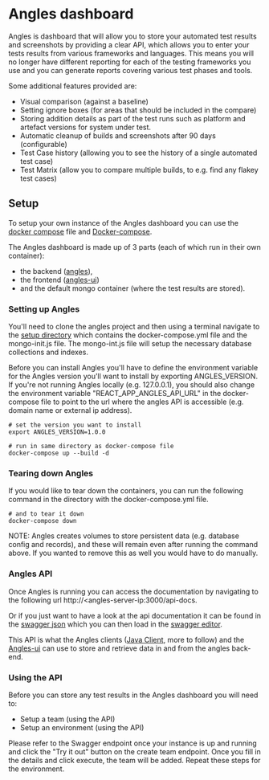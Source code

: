 # Angles dashboard
Angles is dashboard that will allow you to store your automated test results and screenshots by providing a clear API, which allows you to enter your tests results from various frameworks and languages. This means you will no longer have different reporting for each of the testing frameworks you use and you can generate reports covering various test phases and tools.

Some additional features provided are:
- Visual comparison (against a baseline)
- Setting ignore boxes (for areas that should be included in the compare)
- Storing addition details as part of the test runs such as platform and artefact versions for system under test.
- Automatic cleanup of builds and screenshots after 90 days (configurable)
- Test Case history (allowing you to see the history of a single automated test case)
- Test Matrix (allow you to compare multiple builds, to e.g. find any flakey test cases)

## Setup
To setup your own instance of the Angles dashboard you can use the [docker compose](setup/docker-compose.yml) file and [Docker-compose](https://docs.docker.com/compose/).

The Angles dashboard is made up of 3 parts (each of which run in their own container):
- the backend ([angles](https://hub.docker.com/repository/docker/angleshq/angles)),
- the frontend ([angles-ui](https://hub.docker.com/repository/docker/angleshq/angles-ui))
- and the default mongo container (where the test results are stored).

### Setting up Angles
You'll need to clone the angles project and then using a terminal navigate to the [setup directory](setup/) which contains the docker-compose.yml file and the mongo-init.js file.
The mongo-int.js file will setup the necessary database collections and indexes.

Before you can install Angles you'll have to define the environment variable for the Angles version you'll want to install by exporting ANGLES_VERSION.
If you're not running Angles locally (e.g. 127.0.0.1), you should also change the environment variable "REACT_APP_ANGLES_API_URL" in the docker-compose file to point to the url where the angles API is accessible (e.g. domain name or external ip address).

```shellscript
# set the version you want to install
export ANGLES_VERSION=1.0.0

# run in same directory as docker-compose file
docker-compose up --build -d  
```

### Tearing down Angles
If you would like to tear down the containers, you can run the following command in the directory with the docker-compose.yml file.

```shellscript
# and to tear it down
docker-compose down
```
NOTE: Angles creates volumes to store persistent data (e.g. database config and records), and these will remain even after running the command above. If you wanted to remove this as well you would have to do manually.

### Angles API
Once Angles is running you can access the documentation by navigating to the following url http://<angles-server-ip:3000/api-docs.

Or if you just want to have a look at the api documentation it can be found in the [swagger json](swagger/swagger.json) which you can then load in the [swagger editor](https://editor.swagger.io/?url=https://raw.githubusercontent.com/AnglesHQ/angles/master/swagger/swagger.json).

This API is what the Angles clients ([Java Client](https://github.com/AnglesHQ/angles-java-client), more to follow) and the [Angles-ui](https://github.com/AnglesHQ/angles-ui) can use to store and retrieve data in and from the angles back-end.

### Using the API
Before you can store any test results in the Angles dashboard you will need to:
- Setup a team (using the API)
- Setup an environment (using the API)

Please refer to the Swagger endpoint once your instance is up and running and click the "Try it out" button on the create team endpoint. Once you fill in the details and click execute, the team will be added. Repeat these steps for the environment.
